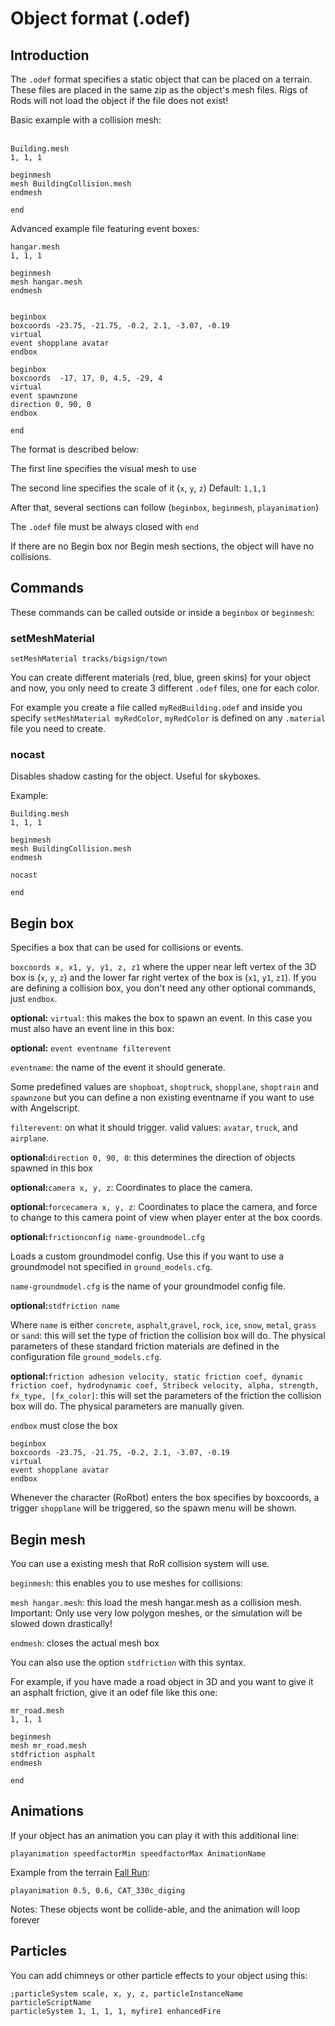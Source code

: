 Object format (.odef)
============



## Introduction

The `.odef` format specifies a static object that can be placed on a terrain. 
These files are placed in the same zip as the object's mesh files. Rigs of Rods will not load the object if the file does not exist!     


Basic example with a collision mesh:   
<br>
```
Building.mesh
1, 1, 1

beginmesh
mesh BuildingCollision.mesh
endmesh

end
```

Advanced example file featuring event boxes:

```
hangar.mesh
1, 1, 1

beginmesh
mesh hangar.mesh
endmesh


beginbox
boxcoords -23.75, -21.75, -0.2, 2.1, -3.07, -0.19
virtual
event shopplane avatar
endbox

beginbox
boxcoords  -17, 17, 0, 4.5, -29, 4
virtual
event spawnzone
direction 0, 90, 0
endbox

end
``` 

The format is described below: 

The first line specifies the visual mesh to use 

The second line specifies the scale of it (`x`, `y`, `z`) 
Default: `1,1,1`

After that, several sections can follow (`beginbox`, `beginmesh`, `playanimation`) 

The `.odef` file must be always closed with `end`

If there are no Begin box nor Begin mesh sections, the object will have no collisions. 

## Commands 

These commands can be called outside or inside a `beginbox` or `beginmesh`:

### setMeshMaterial

`setMeshMaterial tracks/bigsign/town` 

 You can create different materials (red, blue, green skins) for your object and now, you only need to create 3 different `.odef` files, one for each color. 

For example you create a file called `myRedBuilding.odef` and inside you specify `setMeshMaterial myRedColor`, `myRedColor` is defined on any `.material` file you need to create.

### nocast

Disables shadow casting for the object. Useful for skyboxes.

Example:

```
Building.mesh
1, 1, 1

beginmesh
mesh BuildingCollision.mesh
endmesh

nocast

end
```



## Begin box 

Specifies a box that can be used for collisions or events.

`boxcoords x, x1, y, y1, z, z1` where the upper near left vertex of the 3D box is (`x`, `y`, `z`) and the lower far right vertex of the box is (`x1`, `y1`, `z1`). If you are defining a collision box, you don't need any other optional commands, just `endbox`. 

**optional:** `virtual`: this makes the box to spawn an event. In this case you must also have an event line in this box: 

**optional:** `event eventname filterevent` 

`eventname`: the name of the event it should generate. 

Some predefined values are `shopboat`, `shoptruck`, `shopplane`, `shoptrain` and `spawnzone` but you can define a non existing eventname if you want to use with Angelscript.

`filterevent`: on what it should trigger. valid values: `avatar`, `truck`, and `airplane`. 

**optional:**`direction 0, 90, 0`: this determines the direction of objects spawned in this box 

**optional:**`camera x, y, z`: Coordinates to place the camera. 

**optional:**`forcecamera x, y, z`: Coordinates to place the camera, and force to change to this camera point of view when player enter at the box coords. 

**optional:**`frictionconfig name-groundmodel.cfg` 

Loads a custom groundmodel config. Use this if you want to use a groundmodel not specified in `ground_models.cfg`. 

`name-groundmodel.cfg` is the name of your groundmodel config file. 

**optional:**`stdfriction name` 

Where `name` is either `concrete`, `asphalt`,`gravel`, `rock`, `ice`, `snow`, `metal`, `grass` or `sand`: this will set the type of friction the collision box will do. The physical parameters of these standard friction materials are defined in the configuration file `ground_models.cfg`.

**optional:**`friction adhesion velocity, static friction coef, dynamic friction coef, hydrodynamic coef, Stribeck velocity, alpha, strength, fx_type, [fx_color]`: this will set the parameters of the friction the collision box will do. The physical parameters are manually given.



`endbox` must close the box

```
beginbox
boxcoords -23.75, -21.75, -0.2, 2.1, -3.07, -0.19
virtual
event shopplane avatar
endbox
``` 

Whenever the character (RoRbot) enters the box specifies by boxcoords, a trigger `shopplane` will be triggered, so the spawn menu will be shown.

## Begin mesh

You can use a existing mesh that RoR collision system will use. 

`beginmesh`: this enables you to use meshes for collisions: 

`mesh hangar.mesh`: this load the mesh hangar.mesh as a collision mesh. Important: Only use very low polygon meshes, or the simulation will be slowed down drastically! 

`endmesh`: closes the actual mesh box

You can also use the option `stdfriction` with this syntax. 

For example, if you have made a road object in 3D and you want to give it an asphalt friction, give it an odef file like this one:

```
mr_road.mesh
1, 1, 1

beginmesh
mesh mr_road.mesh
stdfriction asphalt
endmesh

end
```

## Animations

If your object has an animation you can play it with this additional line: 

`playanimation speedfactorMin speedfactorMax AnimationName`

Example from the terrain [Fall Run](http://forum.rigsofrods.org/resources/fall-run.149/):

`playanimation 0.5, 0.6, CAT_330c_diging`

Notes: These objects wont be collide-able, and the animation will loop forever 

## Particles

You can add chimneys or other particle effects to your object using this:

```
;particleSystem scale, x, y, z, particleInstanceName particleScriptName
particleSystem 1, 1, 1, 1, myfire1 enhancedFire
```
